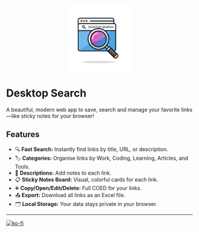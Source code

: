 
<p align="center">
  <img src="DesktopSearch.png" alt="Desktop Search" width="180" />
</p>

# Desktop Search

A beautiful, modern web app to save, search and manage your favorite links—like sticky notes for your browser!

## Features

- 🔍 **Fast Search:** Instantly find links by title, URL, or description.
- 🏷️ **Categories:** Organise links by Work, Coding, Learning, Articles, and Tools.
- 📝 **Descriptions:** Add notes to each link.
- 📋 **Sticky Notes Board:** Visual, colorful cards for each link.
- ➕ **Copy/Open/Edit/Delete:** Full COED for your links.
- 📤 **Export:** Download all links as an Excel file.
- 🗂️ **Local Storage:** Your data stays private in your browser.

---
    
[![ko-fi](https://ko-fi.com/img/githubbutton_sm.svg)](https://ko-fi.com/V7V21GTGDS)


